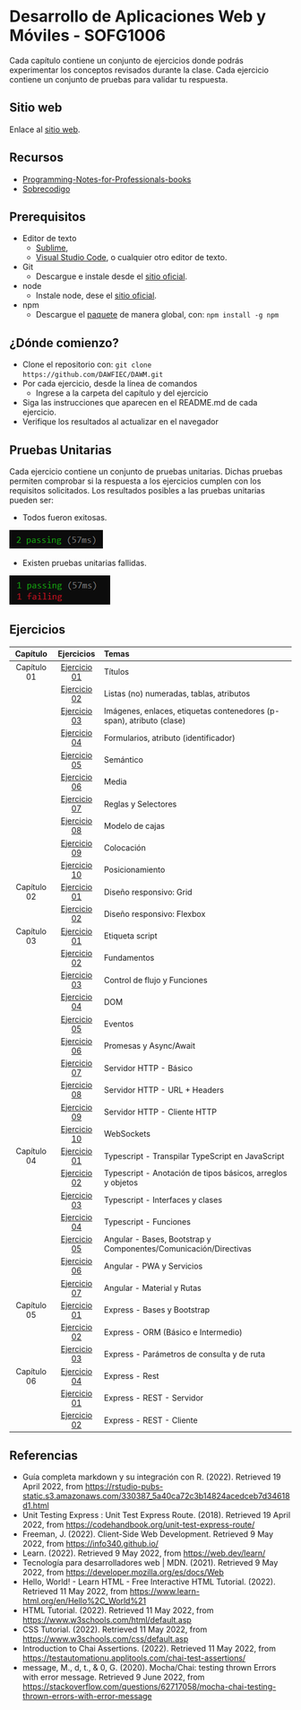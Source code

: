 # Desarrollo de Aplicaciones Web y Móviles - SOFG1006

Cada capítulo contiene un conjunto de ejercicios donde podrás experimentar los conceptos revisados durante la clase. Cada ejercicio contiene un conjunto de pruebas para validar tu respuesta.

## Sitio web

Enlace al [sitio web](https://dawfiec.github.io/DAWM/).

## Recursos

*  [Programming-Notes-for-Professionals-books](https://github.com/bao-vn/Programming-Notes-for-Professionals-books/tree/master/GoalKicker)
*  [Sobrecodigo](https://www.instagram.com/sobrecodigo/)

## Prerequisitos

* Editor de texto 
	- [Sublime](https://www.sublimetext.com/3),
	- [Visual Studio Code](https://code.visualstudio.com/download), o cualquier otro editor de texto.
* Git
	- Descargue e instale desde el [sitio oficial](https://git-scm.com/downloads).
* node
	- Instale node, dese el [sitio oficial](https://nodejs.org/es/download/).
* npm
	- Descargue el [paquete](https://www.npmjs.com/package/download) de manera global, con: `npm install -g npm` 


## ¿Dónde comienzo?

* Clone el repositorio con: `git clone https://github.com/DAWFIEC/DAWM.git`
* Por cada ejercicio, desde la línea de comandos
	+ Ingrese a la carpeta del capítulo y del ejercicio
* Siga las instrucciones que aparecen en el README.md de cada ejercicio.
* Verifique los resultados al actualizar en el navegador

## Pruebas Unitarias

Cada ejercicio contiene un conjunto de pruebas unitarias. Dichas pruebas permiten comprobar si la respuesta a los ejercicios cumplen con los requisitos solicitados. Los resultados posibles a las pruebas unitarias pueden ser: 

* Todos fueron exitosas.

![image info](images/exito.png)

* Existen pruebas unitarias fallidas.

![image info](images/fallo.png) 

## Ejercicios

| Capítulo      | Ejercicios                                        | Temas    |
| :-----------: | :-----------------------------------------------: | :------- |
| Capítulo 01   | [Ejercicio 01](Capítulo%2001/ejercicio01)         | Títulos  |
| 			    | [Ejercicio 02](Capítulo%2001/ejercicio02)         | Listas (no) numeradas, tablas, atributos   |
| 			    | [Ejercicio 03](Capítulo%2001/ejercicio03)         | Imágenes, enlaces, etiquetas contenedores (p-span), atributo (clase) |
| 			    | [Ejercicio 04](Capítulo%2001/ejercicio04)         | Formularios, atributo (identificador) |
| 			    | [Ejercicio 05](Capítulo%2001/ejercicio05)         | Semántico |
| 			    | [Ejercicio 06](Capítulo%2001/ejercicio06)         | Media |
| 			    | [Ejercicio 07](Capítulo%2001/ejercicio07)         | Reglas y Selectores |
| 			    | [Ejercicio 08](Capítulo%2001/ejercicio08)         | Modelo de cajas |
| 			    | [Ejercicio 09](Capítulo%2001/ejercicio09)         | Colocación |
| 			    | [Ejercicio 10](Capítulo%2001/ejercicio10)         | Posicionamiento |
| Capítulo 02   | [Ejercicio 01](Capítulo%2002/ejercicio01)         | Diseño responsivo: Grid  |
| 			    | [Ejercicio 02](Capítulo%2002/ejercicio02)         | Diseño responsivo: Flexbox  |
| Capítulo 03   | [Ejercicio 01](Capítulo%2003/ejercicio01)         | Etiqueta script  |
| 				| [Ejercicio 02](Capítulo%2003/ejercicio02)         | Fundamentos  |
|               | [Ejercicio 03](Capítulo%2003/ejercicio03)         | Control de flujo y Funciones  |
| 				| [Ejercicio 04](Capítulo%2003/ejercicio04)         | DOM  |
| 				| [Ejercicio 05](Capítulo%2003/ejercicio05)         | Eventos |
| 				| [Ejercicio 06](Capítulo%2003/ejercicio06)         | Promesas y Async/Await  |
| 				| [Ejercicio 07](Capítulo%2003/ejercicio07)         | Servidor HTTP - Básico  |
| 				| [Ejercicio 08](Capítulo%2003/ejercicio08)         | Servidor HTTP - URL + Headers   |
| 				| [Ejercicio 09](Capítulo%2003/ejercicio09)         | Servidor HTTP - Cliente HTTP  |
| 				| [Ejercicio 10](Capítulo%2003/ejercicio10)         | WebSockets  |
| Capítulo 04   | [Ejercicio 01](Capítulo%2004/ejercicio01)         | Typescript - Transpilar TypeScript en JavaScript |
| 				| [Ejercicio 02](Capítulo%2004/ejercicio02)         | Typescript - Anotación de tipos básicos, arreglos y objetos |
| 				| [Ejercicio 03](Capítulo%2004/ejercicio03)         | Typescript - Interfaces y clases |
| 				| [Ejercicio 04](Capítulo%2004/ejercicio04)         | Typescript - Funciones |
| 				| [Ejercicio 05](Capítulo%2004/ejercicio05)         | Angular - Bases, Bootstrap y Componentes/Comunicación/Directivas |
| 				| [Ejercicio 06](Capítulo%2004/ejercicio06)         | Angular - PWA y Servicios |
| 				| [Ejercicio 07](Capítulo%2004/ejercicio07)         | Angular - Material y Rutas |
| Capítulo 05   | [Ejercicio 01](Capítulo%2005/ejercicio01)         | Express - Bases y Bootstrap |
|               | [Ejercicio 02](Capítulo%2005/ejercicio02)         | Express - ORM (Básico e Intermedio) |
|               | [Ejercicio 03](Capítulo%2005/ejercicio03)         | Express - Parámetros de consulta y de ruta |
| Capítulo 06   | [Ejercicio 04](Capítulo%2005/ejercicio04)         | Express - Rest |
|               | [Ejercicio 01](Capítulo%2006/ejercicio01)         | Express - REST - Servidor |
|               | [Ejercicio 02](Capítulo%2006/ejercicio02)         | Express - REST - Cliente |

## Referencias 

* Guía completa markdown y su integración con R. (2022). Retrieved 19 April 2022, from https://rstudio-pubs-static.s3.amazonaws.com/330387_5a40ca72c3b14824acedceb7d34618d1.html
* Unit Testing Express : Unit Test Express Route. (2018). Retrieved 19 April 2022, from https://codehandbook.org/unit-test-express-route/
* Freeman, J. (2022). Client-Side Web Development. Retrieved 9 May 2022, from https://info340.github.io/
* Learn. (2022). Retrieved 9 May 2022, from https://web.dev/learn/
* Tecnología para desarrolladores web | MDN. (2021). Retrieved 9 May 2022, from https://developer.mozilla.org/es/docs/Web
* Hello, World! - Learn HTML - Free Interactive HTML Tutorial. (2022). Retrieved 11 May 2022, from https://www.learn-html.org/en/Hello%2C_World%21
* HTML Tutorial. (2022). Retrieved 11 May 2022, from https://www.w3schools.com/html/default.asp
* CSS Tutorial. (2022). Retrieved 11 May 2022, from https://www.w3schools.com/css/default.asp
* Introduction to Chai Assertions. (2022). Retrieved 11 May 2022, from https://testautomationu.applitools.com/chai-test-assertions/
* message, M., d, t., & 0, G. (2020). Mocha/Chai: testing thrown Errors with error message. Retrieved 9 June 2022, from https://stackoverflow.com/questions/62717058/mocha-chai-testing-thrown-errors-with-error-message
